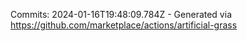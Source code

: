 Commits: 2024-01-16T19:48:09.784Z - Generated via https://github.com/marketplace/actions/artificial-grass
<br>
